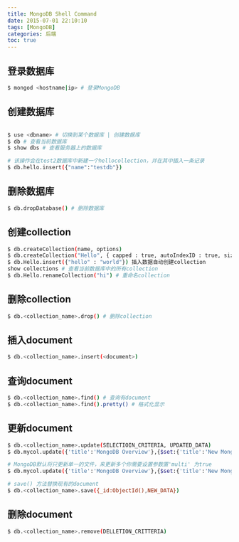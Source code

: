 ```yaml
---
title: MongoDB Shell Command
date: 2015-07-01 22:10:10
tags: [MongoDB]
categories: 后端
toc: true
---
```



## 登录数据库

``` bash
$ mongod <hostname|ip> # 登录MongoDB

```

## 创建数据库

``` bash

$ use <dbname> # 切换到某个数据库 | 创建数据库
$ db # 查看当前数据库
$ show dbs # 查看服务器上的数据库

# 该操作会在test2数据库中新建一个hellocollection，并在其中插入一条记录
$ db.hello.insert({"name":"testdb"})
```

## 删除数据库

``` bash
$ db.dropDatabase() # 删除数据库

```

## 创建collection

``` bash
$ db.createCollection(name, options)
$ db.createCollection("Hello", { capped : true, autoIndexID : true, size : 6142800, max : 10000 } )
$ db.Hello.insert({"hello" : "world"}) 插入数据自动创建collection
show collections # 查看当前数据库中的所有collection
$ db.Hello.renameCollection("hi") # 重命名collection

```


## 删除collection

``` bash
$ db.<collection_name>.drop() # 删除collection

```

## 插入document

``` bash
$ db.<collection_name>.insert(<document>)

```

## 查询document

``` bash
$ db.<collection_name>.find() # 查询有document
$ db.<collection_name>.find().pretty() # 格式化显示

```



## 更新document

``` bash
$ db.<collection_name>.update(SELECTIOIN_CRITERIA, UPDATED_DATA)
$ db.mycol.update({'title':'MongoDB Overview'},{$set:{'title':'New MongoDB Tutorial'}})

# MongoDB默认将只更新单一的文件，来更新多个你需要设置参数置'multi' 为true
$ db.mycol.update({'title':'MongoDB Overview'},{$set:{'title':'New MongoDB Tutorial'}},{multi:true})

# save() 方法替换现有的document
$ db.<collection_name>.save({_id:ObjectId(),NEW_DATA})
```


## 删除document

``` bash
$ db.<collection_name>.remove(DELLETION_CRITTERIA)
```
